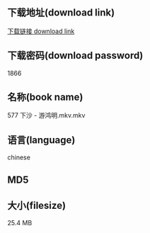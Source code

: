 ## 下载地址(download link)
[下载链接 download link](https://voluble-croquembouche-d321dc.netlify.app/?s=577+%E4%B8%8B%E6%B2%99+-+%E6%B8%B8%E9%B8%BF%E6%98%8E.mkv)

## 下载密码(download password)
1866

## 名称(book name)
577 下沙 - 游鸿明.mkv.mkv

## 语言(language)
chinese

## MD5


## 大小(filesize)
25.4 MB
